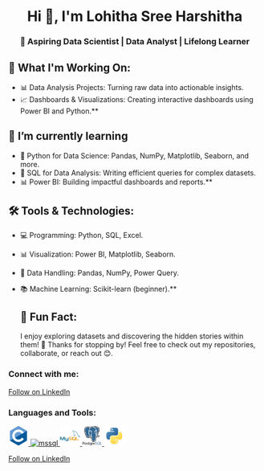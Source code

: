 <h1 align="center">Hi 👋, I'm Lohitha Sree Harshitha</h1>
<h3 align="center">🌟 Aspiring Data Scientist | Data Analyst | Lifelong Learner</h3>

## 🔭 What I'm Working On:
- 📊 Data Analysis Projects: Turning raw data into actionable insights.
- 📈 Dashboards & Visualizations: Creating interactive dashboards using Power BI and Python.**

 ## 🌱 I’m currently learning
- 🚀 Python for Data Science: Pandas, NumPy, Matplotlib, Seaborn, and more.
- 📘 SQL for Data Analysis: Writing efficient queries for complex datasets.
-  📊 Power BI: Building impactful dashboards and reports.**

 ## 🛠️ Tools & Technologies:
- 💻 Programming: Python, SQL, Excel.
- 📊 Visualization: Power BI, Matplotlib, Seaborn.
- 📂 Data Handling: Pandas, NumPy, Power Query.
- 📚 Machine Learning: Scikit-learn (beginner).**

  ## 📌 Fun Fact:
  I enjoy exploring datasets and discovering the hidden stories within them! 🚀 Thanks for stopping by! Feel free to check out my repositories, collaborate, or reach out 😊.

<h3 align="left">Connect with me:</h3>
<p align="left">
 <a class="libutton" href="https://www.linkedin.com/comm/mynetwork/discovery-see-all?usecase=PEOPLE_FOLLOWS&followMember=lakkilohitha" target="_blank">Follow on LinkedIn</a>
</p>

<h3 align="left">Languages and Tools:</h3>
<p align="left"> <a href="https://www.cprogramming.com/" target="_blank" rel="noreferrer"> <img src="https://raw.githubusercontent.com/devicons/devicon/master/icons/c/c-original.svg" alt="c" width="40" height="40"/> </a> <a href="https://www.microsoft.com/en-us/sql-server" target="_blank" rel="noreferrer"> <img src="https://www.svgrepo.com/show/303229/microsoft-sql-server-logo.svg" alt="mssql" width="40" height="40"/> </a> <a href="https://www.mysql.com/" target="_blank" rel="noreferrer"> <img src="https://raw.githubusercontent.com/devicons/devicon/master/icons/mysql/mysql-original-wordmark.svg" alt="mysql" width="40" height="40"/> </a> <a href="https://www.postgresql.org" target="_blank" rel="noreferrer"> <img src="https://raw.githubusercontent.com/devicons/devicon/master/icons/postgresql/postgresql-original-wordmark.svg" alt="postgresql" width="40" height="40"/> </a> <a href="https://www.python.org" target="_blank" rel="noreferrer"> <img src="https://raw.githubusercontent.com/devicons/devicon/master/icons/python/python-original.svg" alt="python" width="40" height="40"/> </a> </p>

    
<a class="libutton" href="https://www.linkedin.com/comm/mynetwork/discovery-see-all?usecase=PEOPLE_FOLLOWS&followMember=lakkilohitha" target="_blank">Follow on LinkedIn</a>



